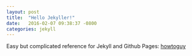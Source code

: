 ```yaml
---
layout: post
title:  "Hello Jekyller!"
date:   2016-02-07 09:38:37 -0800
categories: jekyll
---
```


Easy but complicated reference for Jekyll and Github Pages: <a href="http://howtoguy.tv/create-free-jekyll-website-on-github/">howtoguy</a>